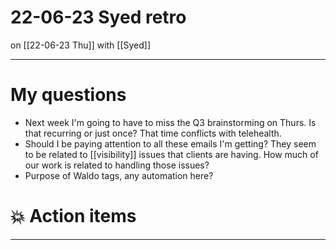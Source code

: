 # 22-06-23 Syed retro
on [[22-06-23 Thu]]
with [[Syed]]

---
# My questions
- Next week I'm going to have to miss the Q3 brainstorming on Thurs. Is that recurring or just once? That time conflicts with telehealth. 
- Should I be paying attention to all these emails I'm getting? They seem to be related to [[visibility]] issues that clients are having. How much of our work is related to handling those issues? 
- Purpose of Waldo tags, any automation here?

# 💥 Action items


---
